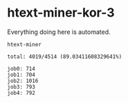 # htext-miner-kor-3

Everything doing here is automated.

```
htext-miner

total: 4019/4514 (89.03411608329641%)

job0: 714
job1: 704
job2: 1016
job3: 793
job4: 792
```